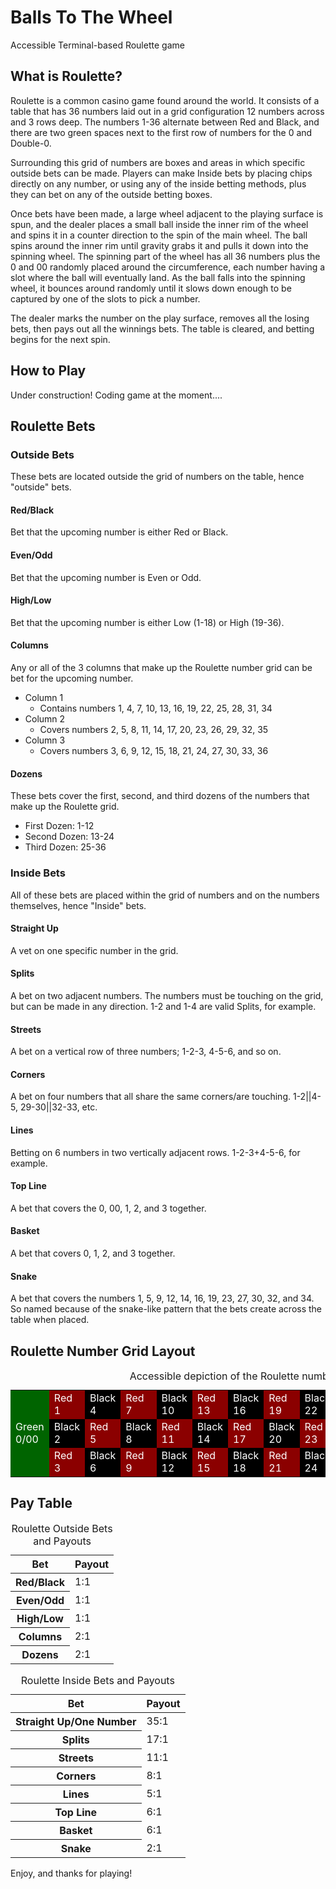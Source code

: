 # Balls To The Wheel
Accessible Terminal-based Roulette game

## What is Roulette?

Roulette is a common casino game found around the world. It consists of a table that has 36 numbers laid out in a grid configuration 12 numbers across and 3 rows deep. The numbers 1-36 alternate between Red and Black, and there are two green spaces next to the first row of numbers for the 0 and Double-0.

Surrounding this grid of numbers are boxes and areas in which specific outside bets can be made. Players can make Inside bets by placing chips directly on any number, or using any of the inside betting methods, plus they can bet on any of the outside betting boxes.

Once bets have been made, a large wheel adjacent to the playing surface is spun, and the dealer places a small ball inside the inner rim of the wheel and spins it in a counter direction to the spin of the main wheel. The ball spins around the inner rim until gravity grabs it and pulls it down into the spinning wheel. The spinning part of the wheel has all 36 numbers plus the 0 and 00 randomly placed around the circumference, each number having a slot where the ball will eventually land. As the ball falls into the spinning wheel, it bounces around randomly until it slows down enough to be captured by one of the slots to pick a number.

The dealer marks the number on the play surface, removes all the losing bets, then pays out all the winnings bets. The table is cleared, and betting begins for the next spin.

## How to Play

Under construction! Coding game at the moment....


## Roulette Bets

### Outside Bets

These bets are located outside the grid of numbers on the table, hence "outside" bets.

#### Red/Black

Bet that the upcoming number is either Red or Black.

#### Even/Odd

Bet that the upcoming number is Even or Odd.

#### High/Low

Bet that the upcoming number is either Low (1-18) or High (19-36).

#### Columns

Any or all of the 3 columns that make up the Roulette number grid can be bet for the upcoming number.
* Column 1
	- Contains numbers 1, 4, 7, 10, 13, 16, 19, 22, 25, 28, 31, 34
* Column 2
	- Covers numbers 2, 5, 8, 11, 14, 17, 20, 23, 26, 29, 32, 35
* Column 3
	- Covers numbers 3, 6, 9, 12, 15, 18, 21, 24, 27, 30, 33, 36

#### Dozens

These bets cover the first, second, and third dozens of the numbers that make up the Roulette grid.

* First Dozen: 1-12
* Second Dozen: 13-24
* Third Dozen: 25-36

### Inside Bets

All of these bets are placed within the grid of numbers and on the numbers themselves, hence "Inside" bets.

#### Straight Up

A vet on one specific number in the grid.

#### Splits

A bet on two adjacent numbers. The numbers must be touching on the grid, but can be made in any direction. 1-2 and 1-4 are valid Splits, for example.

#### Streets

A bet on a vertical row of three numbers; 1-2-3, 4-5-6, and so on.

#### Corners

A bet on four numbers that all share the same corners/are touching. 1-2||4-5, 29-30||32-33, etc.

#### Lines

Betting on 6 numbers in two vertically adjacent rows. 1-2-3+4-5-6, for example.

#### Top Line

A bet that covers the 0, 00, 1, 2, and 3 together.

#### Basket

A bet that covers 0, 1, 2, and 3 together.

#### Snake 

A bet that covers the numbers  1, 5, 9, 12, 14, 16, 19, 23, 27, 30, 32, and 34. So named because of the snake-like pattern that the bets create across the table when placed.

## Roulette Number Grid Layout

<table>
<caption>Accessible depiction of the Roulette number grid</caption>
<tbody>
<tr>
<td style="background-color: #006400; color: #fff;" rowspan="3">Green 0/00</td><td style="background-color: #8B0000; color: #fff;">Red 1</td><td style="background-color: #000; color: #fff;">Black 4</td><td style="background-color: #8B0000; color: #fff;">Red 7</td><td style="background-color: #000; color: #fff;">Black 10</td><td style="background-color: #8B0000; color: #fff;">Red 13</td><td style="background-color: #000; color: #fff;">Black 16</td><td style="background-color: #8B0000; color: #fff;">Red 19</td><td style="background-color: #000; color: #fff;">Black 22</td><td style="background-color: #8B0000; color: #fff;">Red 25</td><td style="background-color: #000; color: #fff;">Black 28</td><td style="background-color: #8B0000; color: #fff;">Red 31</td><td style="background-color: #000; color: #fff;">Black 34</td>
</tr><tr>
<td style="background-color: #000; color: #fff;">Black 2</td><td style="background-color: #8B0000; color: #fff;">Red 5</td><td style="background-color: #000; color: #fff;">Black 8</td><td style="background-color: #8B0000; color: #fff;">Red 11</td><td style="background-color: #000; color: #fff;">Black 14</td><td style="background-color: #8B0000; color: #fff;">Red 17</td><td style="background-color: #000; color: #fff;">Black 20</td><td style="background-color: #8B0000; color: #fff;">Red 23</td><td style="background-color: #000; color: #fff;">Black 26</td><td style="background-color: #8B0000; color: #fff;">Red 29</td><td style="background-color: #000; color: #fff;">Black 32</td><td style="background-color: #8B0000; color: #fff;">Red 35</td>
</tr>
<tr>
<td style="background-color: #8B0000; color: #fff;">Red 3</td><td style="background-color: #000; color: #fff;">Black 6</td><td style="background-color: #8B0000; color: #fff;">Red 9</td><td style="background-color: #000; color: #fff;">Black 12</td><td style="background-color: #8B0000; color: #fff;">Red 15</td><td style="background-color: #000; color: #fff;">Black 18</td><td style="background-color: #8B0000; color: #fff;">Red 21</td><td style="background-color: #000; color: #fff;">Black 24</td><td style="background-color: #8B0000; color: #fff;">Red 27</td><td style="background-color: #000; color: #fff;">Black 30</td><td style="background-color: #8B0000; color: #fff;">Red 33</td><td style="background-color: #000; color: #fff;">Black 36</td>
</tr>
</tbody>
</table>

## Pay Table

<table>
<caption>Roulette Outside Bets and Payouts</caption>
<thead>
<tr>
<th scope=:col">Bet</th><th scope="col">Payout</th>
</tr>
</thead>
<tbody>
<tr>
<th scope="row">Red/Black</th><td>1:1</td>
</tr>
<tr>
<th scope="row">Even/Odd</th><td>1:1</td>
</tr>
<tr>
<th scope="row">High/Low</th><td>1:1</td>
</tr>
<tr>
<th scope="row">Columns</th><td>2:1</td>
</tr>
<tr>
<th scope="row">Dozens</th><td>2:1</td>
</tr>
</tbody>
</table>

<table>
<caption>Roulette Inside Bets and Payouts</caption>
<thead>
<tr>
<th scope="col">Bet</th><th scope="col">Payout</th>
</tr>
</thead>
<tbody>
<tr>
<th scope="row">Straight Up/One Number</th><td>35:1</td>
</tr>
<tr>
<th scope="row">Splits</th><td>17:1</td>
</tr>
<tr>
<th scope="row">Streets</th><td>11:1</td>
</tr>
<tr>
<th scope="row">Corners</th><td>8:1</td>
</tr>
<tr>
<th scope="row">Lines</th><td>5:1</td>
</tr>
<tr>
<th scope="row">Top Line</th><td>6:1</td>
</tr>
<tr>
<th scope="row">Basket</th><td>6:1</td>
</tr>
<tr>
<th scope="row">Snake</th><td>2:1</td>
</tr>
</tbody>
</table>

Enjoy, and thanks for playing!